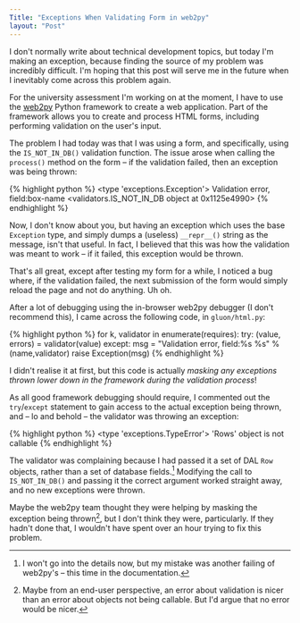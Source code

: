 ```yaml
---
Title: "Exceptions When Validating Form in web2py"
layout: "Post"
---
```


I don't normally write about technical development topics, but today I'm making an exception, because finding the source of my problem was incredibly difficult. I'm hoping that this post will serve me in the future when I inevitably come across this problem again. <!-- more -->

For the university assessment I'm working on at the moment, I have to use the [web2py][web2py] Python framework to create a web application. Part of the framework allows you to create and process HTML forms, including performing validation on the user's input.

The problem I had today was that I was using a form, and specifically, using the `IS_NOT_IN_DB()` validation function. The issue arose when calling the `process()` method on the form – if the validation failed, then an exception was being thrown:

{% highlight python %}
<type 'exceptions.Exception'> Validation error, field:box-name <validators.IS_NOT_IN_DB object at 0x1125e4990>
{% endhighlight %}

Now, I don't know about you, but having an exception which uses the base `Exception` type, and simply dumps a (useless) `__repr__()` string as the message, isn't that useful. In fact, I believed that this was how the validation was meant to work – if it failed, this exception would be thrown.

That's all great, except after testing my form for a while, I noticed a bug where, if the validation failed, the next submission of the form would simply reload the page and not do anything. Uh oh.

After a lot of debugging using the in-browser web2py debugger (I don't recommend this), I came across the following code, in `gluon/html.py`:

{% highlight python %}
for k, validator in enumerate(requires):
	try:
    	(value, errors) = validator(value)
    except:
    	msg = "Validation error, field:%s %s" % (name,validator)
        raise Exception(msg)
{% endhighlight %}

I didn't realise it at first, but this code is actually _masking any exceptions thrown lower down in the framework during the validation process_!

As all good framework debugging should require, I commented out the `try`/`except` statement to gain access to the actual exception being thrown, and – lo and behold – the validator was throwing an exception:

{% highlight python %}
<type 'exceptions.TypeError'> 'Rows' object is not callable
{% endhighlight %}

The validator was complaining because I had passed it a set of DAL `Row` objects, rather than a set of database fields.[^1] Modifying the call to `IS_NOT_IN_DB()` and passing it the correct argument worked straight away, and no new exceptions were thrown.

Maybe the web2py team thought they were helping by masking the exception being thrown[^2], but I don't think they were, particularly. If they hadn't done that, I wouldn't have spent over an hour trying to fix this problem.


[web2py]: http://web2py.com/

[^1]: I won't go into the details now, but my mistake was another failing of web2py's – this time in the documentation.
[^2]: Maybe from an end-user perspective, an error about validation is nicer than an error about objects not being callable. But I'd argue that no error would be nicer.
